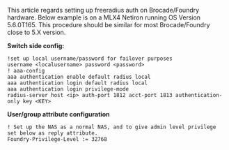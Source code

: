 This article regards setting up freeradius auth on Brocade/Foundry hardware. Below example is on a MLX4 Netiron running OS Version 5.6.0T165. This procedure should be similar for most Brocade/Foundry close to 5.X version.

**Switch side config:**
```text
!set up local username/password for failover purposes
username <localusername> password <password>
! aaa-config
aaa authentication enable default radius local
aaa authentication login default radius local
aaa authentication login privilege-mode
radius-server host <ip> auth-port 1812 acct-port 1813 authentication-only key <KEY>
```

**User/group attribute configuration**
```text
! Set up the NAS as a normal NAS, and to give admin level privilege set below as reply attribute.
Foundry-Privilege-Level := 32768
```